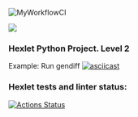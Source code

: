 ![MyWorkflowCI](https://github.com/ikievite/python-project-lvl2/workflows/ci/badge.svg)

<a href="https://codeclimate.com/github/codeclimate/codeclimate/maintainability"><img src="https://api.codeclimate.com/v1/badges/a99a88d28ad37a79dbf6/maintainability" /></a>

### Hexlet Python Project. Level 2

Example: Run gendiff
[![asciicast](https://asciinema.org/a/GGJaS8mX43gZf0LEs43iWkW5W.svg)](https://asciinema.org/a/GGJaS8mX43gZf0LEs43iWkW5W)

### Hexlet tests and linter status:
[![Actions Status](https://github.com/ikievite/python-project-lvl2/workflows/hexlet-check/badge.svg)](https://github.com/ikievite/python-project-lvl2/actions)
